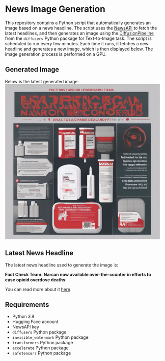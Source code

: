 # News Image Generation
This repository contains a Python script that automatically generates an image based on a news headline. The script uses the [NewsAPI](https://newsapi.org/) to fetch the latest headlines, and then generates an image using the [DiffusionPipeline](https://github.com/huggingface/diffusers) from the `diffusers` Python package for Text-to-Image task.
The script is scheduled to run every few minutes. Each time it runs, it fetches a new headline and generates a new image, which is then displayed below. The image generation process is performed on a GPU.

## Generated Image
Below is the latest generated image:
![Generated Image](image.png)

## Latest News Headline
The latest news headline used to generate the image is:

**Fact Check Team: Narcan now available over-the-counter in efforts to ease opioid overdose deaths**

You can read more about it [here](https://thenationaldesk.com/news/fact-check-team/fact-check-team-narcan-now-available-over-the-counter-in-efforts-to-ease-opioid-overdose-deaths-naloxone-opiates-cvs-rite-aid-walmart-oud-private-health-insurance-medicaid-fentanyl-fake-pills-oxycodone-xanax).

## Requirements
- Python 3.8
- Hugging Face account
- NewsAPI key
- `diffusers` Python package
- `invisible_watermark` Python package
- `transformers` Python package
- `accelerate` Python package
- `safetensors` Python package
